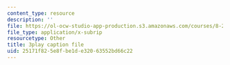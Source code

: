 ```yaml
---
content_type: resource
description: ''
file: https://ol-ocw-studio-app-production.s3.amazonaws.com/courses/8-20-introduction-to-special-relativity-january-iap-2021/25171f825e8fbe1de32063552bd66c22_mBGJOLE7ZUg.srt
file_type: application/x-subrip
resourcetype: Other
title: 3play caption file
uid: 25171f82-5e8f-be1d-e320-63552bd66c22
---
```

